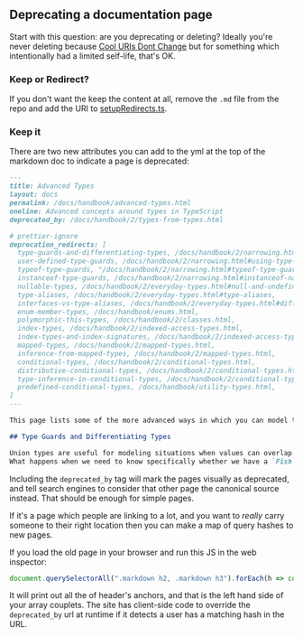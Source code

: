 ## Deprecating a documentation page

Start with this question: are you deprecating or deleting? Ideally you're never deleting because [Cool URIs Dont Change](https://www.w3.org/Provider/Style/URI.html) but for something which intentionally had a limited self-life, that's OK.

### Keep or Redirect?

If you don't want the keep the content at all, remove the `.md` file from the repo and add the URI to [setupRedirects.ts](https://github.com/microsoft/TypeScript-website/blob/v2/packages/lingua-franca/src/redirects/setupRedirects.ts).

### Keep it

There are two new attributes you can add to the yml at the top of the markdown doc to indicate a page is deprecated:

```md
---
title: Advanced Types
layout: docs
permalink: /docs/handbook/advanced-types.html
oneline: Advanced concepts around types in TypeScript
deprecated_by: /docs/handbook/2/types-from-types.html

# prettier-ignore
deprecation_redirects: [
  type-guards-and-differentiating-types, /docs/handbook/2/narrowing.html,
  user-defined-type-guards, /docs/handbook/2/narrowing.html#using-type-predicates,
  typeof-type-guards, "/docs/handbook/2/narrowing.html#typeof-type-guards",
  instanceof-type-guards, /docs/handbook/2/narrowing.html#instanceof-narrowing,
  nullable-types, /docs/handbook/2/everyday-types.html#null-and-undefined,
  type-aliases, /docs/handbook/2/everyday-types.html#type-aliases,
  interfaces-vs-type-aliases, /docs/handbook/2/everyday-types.html#differences-between-type-aliases-and-interfaces,
  enum-member-types, /docs/handbook/enums.html,
  polymorphic-this-types, /docs/handbook/2/classes.html,
  index-types, /docs/handbook/2/indexed-access-types.html,
  index-types-and-index-signatures, /docs/handbook/2/indexed-access-types.html,
  mapped-types, /docs/handbook/2/mapped-types.html,
  inference-from-mapped-types, /docs/handbook/2/mapped-types.html,
  conditional-types, /docs/handbook/2/conditional-types.html,
  distributive-conditional-types, /docs/handbook/2/conditional-types.html#distributive-conditional-types,
  type-inference-in-conditional-types, /docs/handbook/2/conditional-types.html#inferring-within-conditional-types,
  predefined-conditional-types, /docs/handbook/utility-types.html,
]
---

This page lists some of the more advanced ways in which you can model types, it works in tandem with the [Utility Types](/docs/handbook/utility-types.html) doc which includes types which are included in TypeScript and available globally.

## Type Guards and Differentiating Types

Union types are useful for modeling situations when values can overlap in the types they can take on.
What happens when we need to know specifically whether we have a `Fish`?
```

Including the `deprecated_by` tag will mark the pages visually as deprecated, and tell search engines to consider that other page the canonical source instead. That should be enough for simple pages.

If it's a page which people are linking to a lot, and you want to _really_ carry someone to their right location then you can make a map of query hashes to new pages.

If you load the old page in your browser and run this JS in the web inspector:

```js
document.querySelectorAll(".markdown h2, .markdown h3").forEach(h => console.log(h.id))
```

It will print out all the of header's anchors, and that is the left hand side of your array couplets. The site has client-side code to override the `deprecated_by` url at runtime if it detects a user has a matching hash in the URL.
